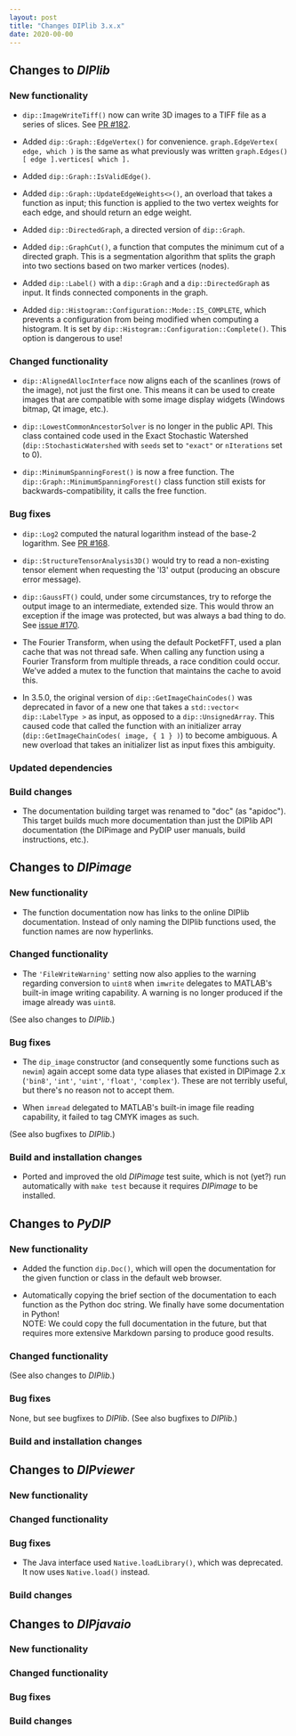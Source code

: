 ```yaml
---
layout: post
title: "Changes DIPlib 3.x.x"
date: 2020-00-00
---
```


## Changes to *DIPlib*

### New functionality

- `dip::ImageWriteTiff()` now can write 3D images to a TIFF file as a series of slices.
  See [PR #182](https://github.com/DIPlib/diplib/pull/182).

- Added `dip::Graph::EdgeVertex()` for convenience. `graph.EdgeVertex( edge, which )` is the same as what
  previously was written `graph.Edges()[ edge ].vertices[ which ].`

- Added `dip::Graph::IsValidEdge()`.

- Added `dip::Graph::UpdateEdgeWeights<>()`, an overload that takes a function as input; this function
  is applied to the two vertex weights for each edge, and should return an edge weight.

- Added `dip::DirectedGraph`, a directed version of `dip::Graph`.

- Added `dip::GraphCut()`, a function that computes the minimum cut of a directed graph. This is a segmentation
  algorithm that splits the graph into two sections based on two marker vertices (nodes).

- Added `dip::Label()` with a `dip::Graph` and a `dip::DirectedGraph` as input.
  It finds connected components in the graph.

- Added `dip::Histogram::Configuration::Mode::IS_COMPLETE`, which prevents a configuration from being
  modified when computing a histogram. It is set by `dip::Histogram::Configuration::Complete()`.
  This option is dangerous to use!

### Changed functionality

- `dip::AlignedAllocInterface` now aligns each of the scanlines (rows of the image), not just the first one.
  This means it can be used to create images that are compatible with some image display widgets (Windows
  bitmap, Qt image, etc.).

- `dip::LowestCommonAncestorSolver` is no longer in the public API. This class contained code used in the
  Exact Stochastic Watershed (`dip::StochasticWatershed` with `seeds` set to `"exact"` or `nIterations` set to 0).

- `dip::MinimumSpanningForest()` is now a free function. The `dip::Graph::MinimumSpanningForest()` class
  function still exists for backwards-compatibility, it calls the free function.

### Bug fixes

- `dip::Log2` computed the natural logarithm instead of the base-2 logarithm.
  See [PR #168](https://github.com/DIPlib/diplib/pull/168).

- `dip::StructureTensorAnalysis3D()` would try to read a non-existing tensor element when requesting the 'l3' output
  (producing an obscure error message).

- `dip::GaussFT()` could, under some circumstances, try to reforge the output image to an intermediate, extended size.
  This would throw an exception if the image was protected, but was always a bad thing to do.
  See [issue #170](https://github.com/DIPlib/diplib/issues/170).

- The Fourier Transform, when using the default PocketFFT, used a plan cache that was not thread safe. When calling
  any function using a Fourier Transform from multiple threads, a race condition could occur. We've added a mutex
  to the function that maintains the cache to avoid this.

- In 3.5.0, the original version of `dip::GetImageChainCodes()` was deprecated in favor of a new one that takes
  a `std::vector< dip::LabelType >` as input, as opposed to a `dip::UnsignedArray`. This caused code that called
  the function with an initializer array (`dip::GetImageChainCodes( image, { 1 } )`) to become ambiguous. A new
  overload that takes an initializer list as input fixes this ambiguity.

### Updated dependencies

### Build changes

- The documentation building target was renamed to "doc" (as "apidoc"). This target builds much more documentation
  than just the DIPlib API documentation (the DIPimage and PyDIP user manuals, build instructions, etc.).




## Changes to *DIPimage*

### New functionality

- The function documentation now has links to the online DIPlib documentation. Instead of only
  naming the DIPlib functions used, the function names are now hyperlinks.

### Changed functionality

- The `'FileWriteWarning'` setting now also applies to the warning regarding conversion to `uint8` when
  `imwrite` delegates to MATLAB's built-in image writing capability. A warning is no longer produced if
  the image already was `uint8`.

(See also changes to *DIPlib*.)

### Bug fixes

- The `dip_image` constructor (and consequently some functions such as `newim`) again accept
  some data type aliases that existed in DIPimage 2.x (`'bin8'`, `'int'`, `'uint'`, `'float'`, `'complex'`).
  These are not terribly useful, but there's no reason not to accept them.

- When `imread` delegated to MATLAB's built-in image file reading capability, it failed to tag
  CMYK images as such.

(See also bugfixes to *DIPlib*.)

### Build and installation changes

- Ported and improved the old *DIPimage* test suite, which is not (yet?) run automatically with `make test`
  because it requires *DIPimage* to be installed.




## Changes to *PyDIP*

### New functionality

- Added the function `dip.Doc()`, which will open the documentation for the given function or class in the
  default web browser.

- Automatically copying the brief section of the documentation to each function as the Python doc string.
  We finally have some documentation in Python!  
  NOTE: We could copy the full documentation in the future, but that requires more extensive Markdown
  parsing to produce good results.

### Changed functionality

(See also changes to *DIPlib*.)

### Bug fixes

None, but see bugfixes to *DIPlib*.
(See also bugfixes to *DIPlib*.)

### Build and installation changes




## Changes to *DIPviewer*

### New functionality

### Changed functionality

### Bug fixes

- The Java interface used `Native.loadLibrary()`, which was deprecated. It now uses `Native.load()` instead.

### Build changes




## Changes to *DIPjavaio*

### New functionality

### Changed functionality

### Bug fixes

### Build changes
